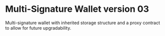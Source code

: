 # Multi-Signature Wallet version 03
Multi-signature wallet with inherited storage structure and a proxy contract to allow for future upgradability.
